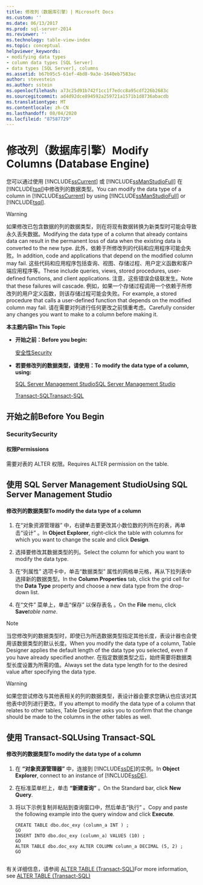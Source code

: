 ```yaml
---
title: 修改列（数据库引擎）| Microsoft Docs
ms.custom: ''
ms.date: 06/13/2017
ms.prod: sql-server-2014
ms.reviewer: ''
ms.technology: table-view-index
ms.topic: conceptual
helpviewer_keywords:
- modifying data types
- column data types [SQL Server]
- data types [SQL Server], columns
ms.assetid: b67b95c5-61ef-4bd8-9a3e-1640eb7583ac
author: stevestein
ms.author: sstein
ms.openlocfilehash: a73c25d91b742f1cc1f7edcc8a95cdf226b2683c
ms.sourcegitcommit: ad4d92dce894592a259721a1571b1d8736abacdb
ms.translationtype: MT
ms.contentlocale: zh-CN
ms.lasthandoff: 08/04/2020
ms.locfileid: "87587729"
---
```

# <a name="modify-columns-database-engine"></a><span data-ttu-id="6daee-102">修改列（数据库引擎）</span><span class="sxs-lookup"><span data-stu-id="6daee-102">Modify Columns (Database Engine)</span></span>
  <span data-ttu-id="6daee-103">您可以通过使用 [!INCLUDE[ssCurrent](../../includes/sscurrent-md.md)] 或 [!INCLUDE[ssManStudioFull](../../includes/ssmanstudiofull-md.md)] 在 [!INCLUDE[tsql](../../includes/tsql-md.md)]中修改列的数据类型。</span><span class="sxs-lookup"><span data-stu-id="6daee-103">You can modify the data type of a column in [!INCLUDE[ssCurrent](../../includes/sscurrent-md.md)] by using [!INCLUDE[ssManStudioFull](../../includes/ssmanstudiofull-md.md)] or [!INCLUDE[tsql](../../includes/tsql-md.md)].</span></span>  
  
> [!WARNING]  
>  <span data-ttu-id="6daee-104">如果修改已包含数据的列的数据类型，则在将现有数据转换为新类型时可能会导致永久丢失数据。</span><span class="sxs-lookup"><span data-stu-id="6daee-104">Modifying the data type of a column that already contains data can result in the permanent loss of data when the existing data is converted to the new type.</span></span> <span data-ttu-id="6daee-105">此外，依赖于所修改列的代码和应用程序可能会失败。</span><span class="sxs-lookup"><span data-stu-id="6daee-105">In addition, code and applications that depend on the modified column may fail.</span></span> <span data-ttu-id="6daee-106">这些代码和应用程序包括查询、视图、存储过程、用户定义函数和客户端应用程序等。</span><span class="sxs-lookup"><span data-stu-id="6daee-106">These include queries, views, stored procedures, user-defined functions, and client applications.</span></span> <span data-ttu-id="6daee-107">注意，这些错误会级联发生。</span><span class="sxs-lookup"><span data-stu-id="6daee-107">Note that these failures will cascade.</span></span> <span data-ttu-id="6daee-108">例如，如果一个存储过程调用一个依赖于所修改列的用户定义函数，则该存储过程可能会失败。</span><span class="sxs-lookup"><span data-stu-id="6daee-108">For example, a stored procedure that calls a user-defined function that depends on the modified column may fail.</span></span> <span data-ttu-id="6daee-109">请在需要对列进行任何更改之前慎重考虑。</span><span class="sxs-lookup"><span data-stu-id="6daee-109">Carefully consider any changes you want to make to a column before making it.</span></span>  
  
 <span data-ttu-id="6daee-110">**本主题内容**</span><span class="sxs-lookup"><span data-stu-id="6daee-110">**In This Topic**</span></span>  
  
-   <span data-ttu-id="6daee-111">**开始之前：**</span><span class="sxs-lookup"><span data-stu-id="6daee-111">**Before you begin:**</span></span>  
  
     [<span data-ttu-id="6daee-112">安全性</span><span class="sxs-lookup"><span data-stu-id="6daee-112">Security</span></span>](#Security)  
  
-   <span data-ttu-id="6daee-113">**若要修改列的数据类型，请使用：**</span><span class="sxs-lookup"><span data-stu-id="6daee-113">**To modify the data type of a column, using:**</span></span>  
  
     [<span data-ttu-id="6daee-114">SQL Server Management Studio</span><span class="sxs-lookup"><span data-stu-id="6daee-114">SQL Server Management Studio</span></span>](#SSMSProcedure)  
  
     [<span data-ttu-id="6daee-115">Transact-SQL</span><span class="sxs-lookup"><span data-stu-id="6daee-115">Transact-SQL</span></span>](#TsqlProcedure)  
  
##  <a name="before-you-begin"></a><a name="BeforeYouBegin"></a> <span data-ttu-id="6daee-116">开始之前</span><span class="sxs-lookup"><span data-stu-id="6daee-116">Before You Begin</span></span>  
  
###  <a name="security"></a><a name="Security"></a> <span data-ttu-id="6daee-117">Security</span><span class="sxs-lookup"><span data-stu-id="6daee-117">Security</span></span>  
  
####  <a name="permissions"></a><a name="Permissions"></a> <span data-ttu-id="6daee-118">权限</span><span class="sxs-lookup"><span data-stu-id="6daee-118">Permissions</span></span>  
 <span data-ttu-id="6daee-119">需要对表的 ALTER 权限。</span><span class="sxs-lookup"><span data-stu-id="6daee-119">Requires ALTER permission on the table.</span></span>  
  
##  <a name="using-sql-server-management-studio"></a><a name="SSMSProcedure"></a> <span data-ttu-id="6daee-120">使用 SQL Server Management Studio</span><span class="sxs-lookup"><span data-stu-id="6daee-120">Using SQL Server Management Studio</span></span>  
  
#### <a name="to-modify-the-data-type-of-a-column"></a><span data-ttu-id="6daee-121">修改列的数据类型</span><span class="sxs-lookup"><span data-stu-id="6daee-121">To modify the data type of a column</span></span>  
  
1.  <span data-ttu-id="6daee-122">在“对象资源管理器”  中，右键单击要更改其小数位数的列所在的表，再单击“设计”  。</span><span class="sxs-lookup"><span data-stu-id="6daee-122">In **Object Explorer**, right-click the table with columns for which you want to change the scale and click **Design**.</span></span>  
  
2.  <span data-ttu-id="6daee-123">选择要修改其数据类型的列。</span><span class="sxs-lookup"><span data-stu-id="6daee-123">Select the column for which you want to modify the data type.</span></span>  
  
3.  <span data-ttu-id="6daee-124">在“列属性”  选项卡中，单击“数据类型”  属性的网格单元格，再从下拉列表中选择新的数据类型。</span><span class="sxs-lookup"><span data-stu-id="6daee-124">In the **Column Properties** tab, click the grid cell for the **Data Type** property and choose a new data type from the drop-down list.</span></span>  
  
4.  <span data-ttu-id="6daee-125">在“文件”  菜单上，单击“保存”  以保存表名  。</span><span class="sxs-lookup"><span data-stu-id="6daee-125">On the **File** menu, click **Save**_table name_.</span></span>  
  
> [!NOTE]  
>  <span data-ttu-id="6daee-126">当您修改列的数据类型时，即使已为所选数据类型指定其他长度，表设计器也会使用该数据类型的默认长度。</span><span class="sxs-lookup"><span data-stu-id="6daee-126">When you modify the data type of a column, Table Designer applies the default length of the data type you selected, even if you have already specified another.</span></span> <span data-ttu-id="6daee-127">在指定数据类型之后，始终需要将数据类型长度设置为所需的值。</span><span class="sxs-lookup"><span data-stu-id="6daee-127">Always set the data type length for to the desired value after specifying the data type.</span></span>  
  
> [!WARNING]  
>  <span data-ttu-id="6daee-128">如果您尝试修改与其他表相关的列的数据类型，表设计器会要求您确认也应该对其他表中的列进行更改。</span><span class="sxs-lookup"><span data-stu-id="6daee-128">If you attempt to modify the data type of a column that relates to other tables, Table Designer asks you to confirm that the change should be made to the columns in the other tables as well.</span></span>  
  
##  <a name="using-transact-sql"></a><a name="TsqlProcedure"></a> <span data-ttu-id="6daee-129">使用 Transact-SQL</span><span class="sxs-lookup"><span data-stu-id="6daee-129">Using Transact-SQL</span></span>  
  
#### <a name="to-modify-the-data-type-of-a-column"></a><span data-ttu-id="6daee-130">修改列的数据类型</span><span class="sxs-lookup"><span data-stu-id="6daee-130">To modify the data type of a column</span></span>  
  
1.  <span data-ttu-id="6daee-131">在 **“对象资源管理器”** 中，连接到 [!INCLUDE[ssDE](../../includes/ssde-md.md)]的实例。</span><span class="sxs-lookup"><span data-stu-id="6daee-131">In **Object Explorer**, connect to an instance of [!INCLUDE[ssDE](../../includes/ssde-md.md)].</span></span>  
  
2.  <span data-ttu-id="6daee-132">在标准菜单栏上，单击 **“新建查询”** 。</span><span class="sxs-lookup"><span data-stu-id="6daee-132">On the Standard bar, click **New Query**.</span></span>  
  
3.  <span data-ttu-id="6daee-133">将以下示例复制并粘贴到查询窗口中，然后单击“执行”  。</span><span class="sxs-lookup"><span data-stu-id="6daee-133">Copy and paste the following example into the query window and click **Execute**.</span></span>  
  
    ```  
    CREATE TABLE dbo.doc_exy (column_a INT ) ;  
    GO  
    INSERT INTO dbo.doc_exy (column_a) VALUES (10) ;  
    GO  
    ALTER TABLE dbo.doc_exy ALTER COLUMN column_a DECIMAL (5, 2) ;  
    GO  
  
    ```  
  
 <span data-ttu-id="6daee-134">有关详细信息，请参阅 [ALTER TABLE (Transact-SQL)](/sql/t-sql/statements/alter-table-transact-sql)</span><span class="sxs-lookup"><span data-stu-id="6daee-134">For more information, see [ALTER TABLE &#40;Transact-SQL&#41;](/sql/t-sql/statements/alter-table-transact-sql)</span></span>  
  
  
